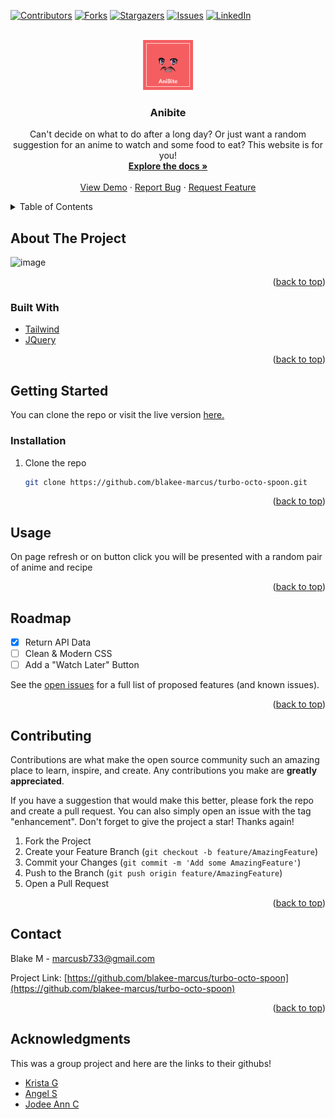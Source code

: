 <div id="top"></div>

[![Contributors][contributors-shield]][contributors-url]
[![Forks][forks-shield]][forks-url]
[![Stargazers][stars-shield]][stars-url]
[![Issues][issues-shield]][issues-url]
[![LinkedIn][linkedin-shield]][linkedin-url]


<!-- PROJECT LOGO -->
<br />
<div align="center">
  <a href="https://github.com/blakee-marcus/turbo-octo-spoon">
    <img src="https://github.com/blakee-marcus/turbo-octo-spoon/blob/main/assets/images/readme-logo-placeholder.PNG" alt="Logo" width="80" height="80">
  </a>

<h3 align="center">Anibite</h3>

  <p align="center">
    Can't decide on what to do after a long day?
Or just want a random suggestion for an anime to watch and some food to eat?
This website is for you!
    <br />
    <a href="https://github.com/blakee-marcus/turbo-octo-spoon"><strong>Explore the docs »</strong></a>
    <br />
    <br />
    <a href="https://blakee-marcus.github.io/turbo-octo-spoon/">View Demo</a>
    ·
    <a href="https://github.com/blakee-marcus/turbo-octo-spoon/issues">Report Bug</a>
    ·
    <a href="https://github.com/blakee-marcus/turbo-octo-spoon/issues">Request Feature</a>
  </p>
</div>



<!-- TABLE OF CONTENTS -->
<details>
  <summary>Table of Contents</summary>
  <ol>
    <li>
      <a href="#about-the-project">About The Project</a>
      <ul>
        <li><a href="#built-with">Built With</a></li>
      </ul>
    </li>
    <li>
      <a href="#getting-started">Getting Started</a>
      <ul>
        <li><a href="#installation">Installation</a></li>
      </ul>
    </li>
    <li><a href="#usage">Usage</a></li>
    <li><a href="#roadmap">Roadmap</a></li>
    <li><a href="#contributing">Contributing</a></li>
    <li><a href="#contact">Contact</a></li>
    <li><a href="#acknowledgments">Acknowledgments</a></li>
  </ol>
</details>



<!-- ABOUT THE PROJECT -->
## About The Project

![image](https://user-images.githubusercontent.com/98633770/165019443-90d7d21a-5c59-4c0e-8e10-c8f32f3f89ee.png)

<p align="right">(<a href="#top">back to top</a>)</p>



### Built With
* [Tailwind](https://tailwindcss.com/)
* [JQuery](https://jquery.com)

<p align="right">(<a href="#top">back to top</a>)</p>



<!-- GETTING STARTED -->
## Getting Started

You can clone the repo or visit the live version [here.](https://blakee-marcus.github.io/turbo-octo-spoon/)

### Installation

1. Clone the repo
   ```sh
   git clone https://github.com/blakee-marcus/turbo-octo-spoon.git
   ```
<p align="right">(<a href="#top">back to top</a>)</p>



<!-- USAGE EXAMPLES -->
## Usage

On page refresh or on button click you will be presented with a random pair of anime and recipe


<p align="right">(<a href="#top">back to top</a>)</p>



<!-- ROADMAP -->
## Roadmap

- [x] Return API Data
- [ ] Clean & Modern CSS
- [ ] Add a "Watch Later" Button

See the [open issues](https://github.com/blakee-marcus/turbo-octo-spoon/issues) for a full list of proposed features (and known issues).

<p align="right">(<a href="#top">back to top</a>)</p>



<!-- CONTRIBUTING -->
## Contributing

Contributions are what make the open source community such an amazing place to learn, inspire, and create. Any contributions you make are **greatly appreciated**.

If you have a suggestion that would make this better, please fork the repo and create a pull request. You can also simply open an issue with the tag "enhancement".
Don't forget to give the project a star! Thanks again!

1. Fork the Project
2. Create your Feature Branch (`git checkout -b feature/AmazingFeature`)
3. Commit your Changes (`git commit -m 'Add some AmazingFeature'`)
4. Push to the Branch (`git push origin feature/AmazingFeature`)
5. Open a Pull Request

<p align="right">(<a href="#top">back to top</a>)</p>


<!-- CONTACT -->
## Contact

Blake M - marcusb733@gmail.com

Project Link: [https://github.com/blakee-marcus/turbo-octo-spoon](https://github.com/blakee-marcus/turbo-octo-spoon)

<p align="right">(<a href="#top">back to top</a>)</p>



<!-- ACKNOWLEDGMENTS -->
## Acknowledgments

This was a group project and here are the links to their githubs!

* [Krista G](https://github.com/krista20)
* [Angel S](https://github.com/santosangel1126)
* [Jodee Ann C](https://github.com/Azurene)


<!-- MARKDOWN LINKS & IMAGES -->
<!-- https://www.markdownguide.org/basic-syntax/#reference-style-links -->

[contributors-shield]: https://img.shields.io/github/contributors/blakee-marcus/turbo-octo-spoon.svg?style=for-the-badge
[contributors-url]: https://github.com/blakee-marcus/turbo-octo-spoon/graphs/contributors
[forks-shield]: https://img.shields.io/github/forks/blakee-marcus/turbo-octo-spoon.svg?style=for-the-badge
[forks-url]: https://github.com/blakee-marcus/turbo-octo-spoon/network/members
[stars-shield]: https://img.shields.io/github/stars/blakee-marcus/turbo-octo-spoon.svg?style=for-the-badge
[stars-url]: https://github.com/blakee-marcus/turbo-octo-spoon/stargazers
[issues-shield]: https://img.shields.io/github/issues/blakee-marcus/turbo-octo-spoon.svg?style=for-the-badge
[issues-url]: https://github.com/blakee-marcus/turbo-octo-spoon/issues
[linkedin-shield]: https://img.shields.io/badge/-LinkedIn-black.svg?style=for-the-badge&logo=linkedin&colorB=555
[linkedin-url]: https://linkedin.com/in/blake-marcus
[product-screenshot]: images/screenshot.png


